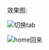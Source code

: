 效果图:

![切换tab](https://github.com/thinkq/ImageResource/blob/master/THQFlakeView_resource/%E5%88%87%E6%8D%A2tab.gif)

![home回来](https://github.com/thinkq/ImageResource/blob/master/THQFlakeView_resource/home%E5%9B%9E%E6%9D%A5.gif)

### 
